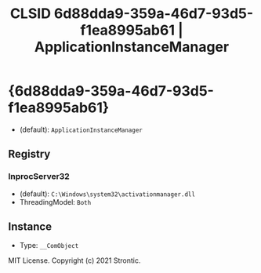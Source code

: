 ﻿---
title: "CLSID 6d88dda9-359a-46d7-93d5-f1ea8995ab61 | ApplicationInstanceManager"
excerpt: What is COM-Object CLSID 6d88dda9-359a-46d7-93d5-f1ea8995ab61?
---

# {6d88dda9-359a-46d7-93d5-f1ea8995ab61}

* (default): `ApplicationInstanceManager`

## Registry


### InprocServer32

* (default): `C:\Windows\system32\activationmanager.dll`
* ThreadingModel: `Both`

## Instance

* Type: `__ComObject`

MIT License. Copyright (c) 2021 Strontic.


